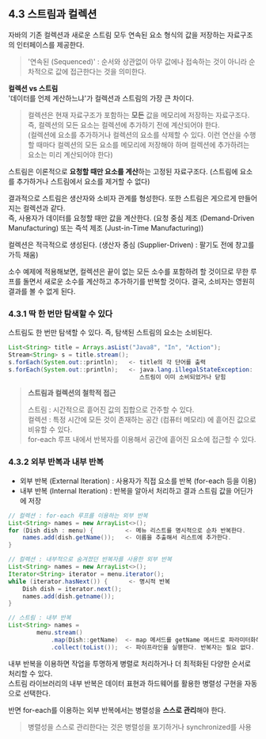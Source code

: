 ## 4.3 스트림과 컬렉션
자바의 기존 컬렉션과 새로운 스트림 모두 연속된 요소 형식의 값을 저장하는 자료구조의 인터페이스를 제공한다.
> '연속된 (Sequenced)' : 순서와 상관없이 아무 값에나 접속하는 것이 아니라 순차적으로 값에 접근한다는 것을 의미한다.

**컬렉션 vs 스트림**  
'데이터를 언제 계산하느냐'가 컬렉션과 스트림의 가장 큰 차이다.

> 컬렉션은 현재 자료구조가 포함하는 **모든** 값을 메모리에 저장하는 자료구조다. 즉, 컬렉션의 모든 요소는 컬렉션에 추가하기 전에 계산되어야 한다.  
> (컬렉션에 요소를 추가하거나 컬렉션의 요소를 삭제할 수 있다. 이런 연산을 수행할 때마다 컬렉션의 모든 요소를 메모리에 저장해야 하며 컬렉션에 추가하려는 요소는 미리 계산되어야 한다)

스트림은 이론적으로 **요청할 때만 요소를 계산**하는 고정된 자료구조다. (스트림에 요소를 추가하거나 스트림에서 요소를 제거할 수 없다)

결과적으로 스트림은 생산자와 소비자 관계를 형성한다. 또한 스트림은 게으르게 만들어지는 컬렉션과 같다.  
즉, 사용자가 데이터를 요청할 때만 값을 계산한다. (요청 중심 제조 (Demand-Driven Manufacturing) 또는 즉석 제조 (Just-in-Time Manufacturing))

컬렉션은 적극적으로 생성된다. (생산자 중심 (Supplier-Driven) : 팔기도 전에 창고를 가득 채움)  

소수 예제에 적용해보면, 컬렉션은 끝이 없는 모든 소수를 포함하려 할 것이므로 무한 루프를 돌면서 새로운 소수를
계산하고 추가하기를 반복할 것이다. 결국, 소비자는 영원히 결과를 볼 수 없게 된다.

### 4.3.1 딱 한 번만 탐색할 수 있다
스트림도 한 번만 탐색할 수 있다. 즉, 탐색된 스트림의 요소는 소비된다.
```java
List<String> title = Arrays.asList("Java8", "In", "Action");
Stream<String> s = title.stream();
s.forEach(System.out::println);   <- title의 각 단어를 출력
s.forEach(System.out::println);   <- java.lang.illegalStateException:
                                     스트림이 이미 소비되었거나 닫힘
```

> **스트림과 컬렉션의 철학적 접근**
> 
> 스트림 : 시간적으로 흩어진 값의 집합으로 간주할 수 있다.  
> 컬렉션 : 특정 시간에 모든 것이 존재하는 공간 (컴퓨터 메모리) 에 흩어진 값으로 비유할 수 있다.  
> for-each 루프 내에서 반복자를 이용해서 공간에 흩어진 요소에 접근할 수 있다.

### 4.3.2 외부 반복과 내부 반복
- 외부 반복 (External Iteration) : 사용자가 직접 요소를 반복 (for-each 등을 이용)
- 내부 반복 (Internal Iteration) : 반복을 알아서 처리하고 결과 스트림 값을 어딘가에 저장

```java
// 컬렉션 : for-each 루프를 이용하는 외부 반복
List<String> names = new ArrayList<>();
for (Dish dish : menu) {         <- 메뉴 리스트를 명시적으로 순차 반복한다.
    names.add(dish.getName());   <- 이름을 추출해서 리스트에 추가한다.
}

// 컬렉션 : 내부적으로 숨겨졌던 반복자를 사용한 외부 반복
List<String> names = new ArrayList<>();
Iterator<String> iterator = menu.iterator();
while (iterator.hasNext()) {      <- 명시적 반복
    Dish dish = iterator.next();
    names.add(dish.getname());
}
```

```java
// 스트림 : 내부 반복
List<String> names = 
        menu.stream()
            .map(Dish::getName)  <- map 메서드를 getName 메서드로 파라미터화해서 요리명을 추출한다.
            .collect(toList());  <- 파이프라인을 실행한다. 반복자는 필요 없다.
```

내부 반복을 이용하면 작업을 투명하게 병렬로 처리하거나 더 최적화된 다양한 순서로 처리할 수 있다.  
스트림 라이브러리의 내부 반복은 데이터 표현과 하드웨어를 활용한 병렬성 구현을 자동으로 선택한다.

반면 for-each를 이용하는 외부 반복에서는 병렬성을 **스스로 관리**해야 한다.
> 병렬성을 스스로 관리한다는 것은 병렬성을 포기하거나 synchronized를 사용